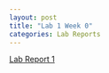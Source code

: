 ```yaml
---
layout: post
title: "Lab 1 Week 0"
categories: Lab Reports
---
```


[Lab Report 1](https://ijjones.github.io/cse15l-lab-reports/lab-report-1-week-0.html)
